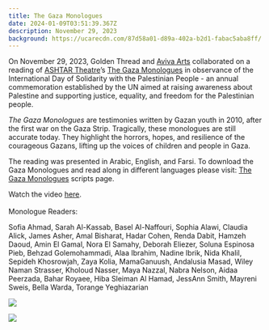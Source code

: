 ```yaml
---
title: The Gaza Monologues
date: 2024-01-09T03:51:39.367Z
description: November 29, 2023
background: https://ucarecdn.com/87d58a01-d89a-402a-b2d1-fabac5aba8ff/
---
```

On November 29, 2023, Golden Thread and [Aviva Arts](https://www.avivaarts.org/) collaborated on a reading of [ASHTAR Theatre](https://www.ashtar-theatre.org/)’s [The Gaza Monologues](https://www.gazamonologues.com/) in observance of the International Day of Solidarity with the Palestinian People - an annual commemoration established by the UN aimed at raising awareness about Palestine and supporting justice, equality, and freedom for the Palestinian people.

*The Gaza Monologues* are testimonies written by Gazan youth in 2010, after the first war on the Gaza Strip. Tragically, these monologues are still accurate today. They highlight the horrors, hopes, and resilience of the courageous Gazans, lifting up the voices of children and people in Gaza.

The reading was presented in Arabic, English, and Farsi. To download the Gaza Monologues and read along in different languages please visit: [The Gaza Monologues](https://www.gazamonologues.com/copy-of-team) scripts page. 

Watch the video [here](https://www.youtube.com/watch?v=jGcqqeNYVLQ). \
\
Monologue Readers: 

Sofia Ahmad, Sarah Al-Kassab, Basel Al-Naffouri, Sophia Alawi, Claudia Alick, James Asher, Amal Bisharat, Hadar Cohen, Renda Dabit, Hamzeh Daoud, Amin El Gamal, Nora El Samahy, Deborah Eliezer, Soluna Espinosa Pieb, Behzad Golemohammadi, Alaa Ibrahim, Nadine Ibrik, Nida Khalil, Sepideh Khosrowjah, Zaya Kolia, MamaGanuush, Andalusia Masad, Wiley Naman Strasser, Kholoud Nasser, Maya Nazzal, Nabra Nelson, Aidaa Peerzada, Bahar Royaee, Hiba Sleiman Al Hamad, JessAnn Smith, Mayreni Sweis, Bella Warda, Torange Yeghiazarian

![](https://ucarecdn.com/06fea478-915d-49a8-bf3f-8ef7e6c121eb/)

![](https://ucarecdn.com/3c8f6508-6254-472d-ba00-e63b3ab7cdbc/)